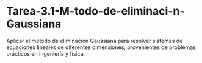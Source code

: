 # Tarea-3.1-M-todo-de-eliminaci-n-Gaussiana
Aplicar el método de eliminación Gaussiana para resolver sistemas de ecuaciones lineales de diferentes dimensiones, provenientes de problemas prácticos en ingeniería y física.
